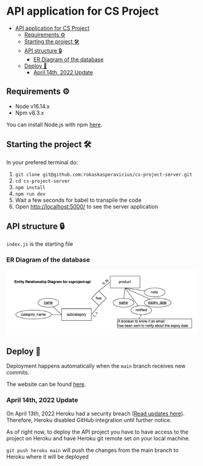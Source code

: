 # API application for CS Project

- [API application for CS Project](#api-application-for-cs-project)
  - [Requirements ⚙️](#requirements-️)
  - [Starting the project 🛠](#starting-the-project-)
  - [API structure 🔒](#api-structure-)
    - [ER Diagram of the database](#er-diagram-of-the-database)
  - [Deploy 🚀](#deploy-)
    - [April 14th, 2022 Update](#april-14th-2022-update)

## Requirements ⚙️

- Node v16.14.x
- Npm v8.3.x

You can install Node.js with npm [here](https://nodejs.org/download/release/v16.14.0/).

## Starting the project 🛠

In your prefered terminal do:

1. `git clone git@github.com:rokaskasperavicius/cs-project-server.git`
2. `cd cs-project-server`
3. `npm install`
4. `npm run dev`
5. Wait a few seconds for babel to transpile the code
6. Open [http://localhost:5000/](http://localhost:5000/) to see the server application

## API structure 🔒

`index.js` is the starting file

### ER Diagram of the database

![ER Diagram](public/ER.png?raw=true 'Title')

## Deploy 🚀

Deployment happens automatically when the `main` branch receives new commits.

The website can be found [here](https://cs-project-server.herokuapp.com/).

### April 14th, 2022 Update

On April 13th, 2022 Heroku had a security breach ([Read updates here](https://status.heroku.com/incidents/2413)). Therefore, Heroku disabled GitHub integration until further notice.

As of right now, to deploy the API project you have to have access to the project on Heroku and have Heroku git remote set on your local machine.

`git push heroku main` will push the changes from the main branch to Heroku where it will be deployed

